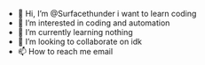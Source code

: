 - 👋 Hi, I’m @Surfacethunder i want to learn coding
- 👀 I’m interested in coding and automation
- 🌱 I’m currently learning nothing
- 💞️ I’m looking to collaborate on idk
- 📫 How to reach me email

<!---
Surfacethunder/Surfacethunder is a ✨ special ✨ repository because its `README.md` (this file) appears on your GitHub profile.
You can click the Preview link to take a look at your changes.
--->
